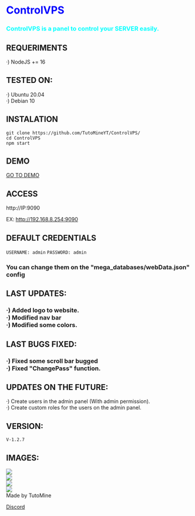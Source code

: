 <h1 style="color:blue">ControlVPS</h2>
<h3 style="color:cyan">ControlVPS is a panel to control your <b>SERVER</b> easily.</h3>

<h2> REQUERIMENTS </h2>

·) NodeJS += 16

<h2> TESTED ON: </h2>

·) Ubuntu 20.04<br>
·) Debian 10

<h2> INSTALATION </h2>

`git clone https://github.com/TutoMineYT/ControlVPS/`<br>
`cd ControlVPS`<br>
`npm start`

<h2> DEMO </h2>
<a href="https://demo.controlvps.ml">GO TO DEMO</a>
  

<h2> ACCESS </h2>

http://IP:9090

EX:
http://192.168.8.254:9090

<h2> DEFAULT CREDENTIALS </h2>

`USERNAME: admin`
`PASSWORD: admin`
<h3> You can change them on the "mega_databases/webData.json" config </h3>


<h2> LAST UPDATES: </h2>
<h3> ·) Added logo to website.<br>·) Modified nav bar<br>·) Modified some colors.</h3>

<h2> LAST BUGS FIXED: </h2>
<h3> ·) Fixed some scroll bar bugged<br>·) Fixed "ChangePass" function.</h3>

<h2> UPDATES ON THE FUTURE: </h2>
·) Create users in the admin panel (With admin permission).<br>
·) Create custom roles for the users on the admin panel.</h3>

<h2> VERSION: </h2>

`V-1.2.7`

<h2> IMAGES: </h2>
<img src="https://cdn.discordapp.com/attachments/891335673934663730/1023314283012034620/unknown.png"><br>
<img src="https://cdn.discordapp.com/attachments/891335673934663730/1023314357720989716/unknown.png"><br>
<img src="https://cdn.discordapp.com/attachments/891335673934663730/1023314407276683344/unknown.png"><br>
<img src="https://cdn.discordapp.com/attachments/891335673934663730/1023314455704129616/unknown.png">

<br>

<footer> Made by TutoMine </footer>

<a href="https://discord.gg/78cQa495UX">Discord</a>

